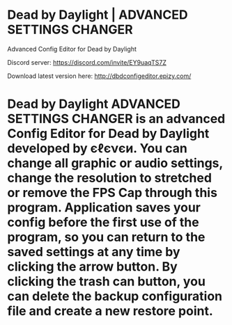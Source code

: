 # Dead by Daylight | ADVANCED SETTINGS CHANGER
Advanced Config Editor for Dead by Daylight

Discord server: https://discord.com/invite/EY9uaqTS7Z

Download latest version here: http://dbdconfigeditor.epizy.com/

# Dead by Daylight ADVANCED SETTINGS CHANGER is an advanced Config Editor for Dead by Daylight developed by єℓєνєи. You can change all graphic or audio settings, change the resolution to stretched or remove the FPS Cap through this program. Application saves your config before the first use of the program, so you can return to the saved settings at any time by clicking the arrow button. By clicking the trash can button, you can delete the backup configuration file and create a new restore point.
